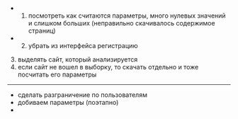 + 1) посмотреть как считаются параметры, много нулевых значений и слишком больших
    (неправильно скачивалось содержимое страниц)
+ 2) убрать из интерфейса регистрацию
3) выделять сайт, который анализируется
4) если сайт не вошел в выборку, то скачать отдельно и тоже посчитать его параметры
----------

- сделать разграничение по пользователям
- добиваем параметры (поэтапно)
-